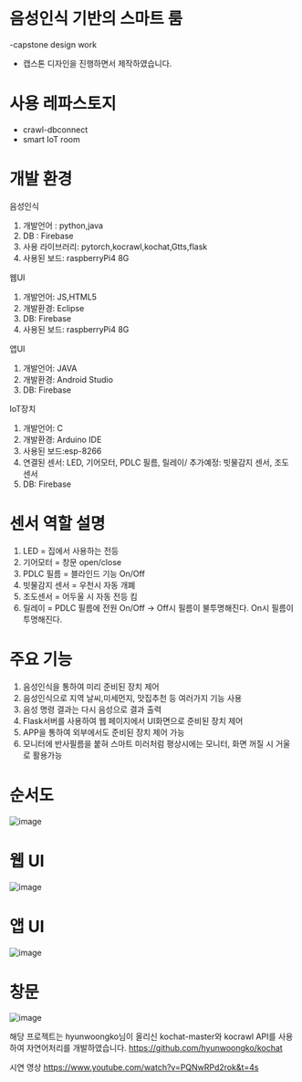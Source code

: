 # 음성인식 기반의 스마트 룸
-capstone design work

- 캡스톤 디자인을 진행하면서 제작하였습니다.
# 사용 레파스토지
- crawl-dbconnect
- smart IoT room

# 개발 환경
음성인식
1. 개발언어 : python,java
2. DB : Firebase
3. 사용 라이브러리: pytorch,kocrawl,kochat,Gtts,flask
4. 사용된 보드: raspberryPi4 8G

웹UI
1. 개발언어: JS,HTML5
2. 개발환경: Eclipse
3. DB: Firebase
4. 사용된 보드: raspberryPi4 8G

앱UI
1. 개발언어: JAVA
2. 개발환경: Android Studio
3. DB: Firebase

IoT장치

1. 개발언어: C
2. 개발환경: Arduino IDE
3. 사용된 보드:esp-8266
4. 연결된 센서: LED, 기어모터, PDLC 필름, 릴레이/ 추가예정: 빗물감지 센서, 조도 센서
5. DB: Firebase

# 센서 역할 설명
1. LED = 집에서 사용하는 전등
2. 기어모터 = 창문 open/close
3. PDLC 필름 = 블라인드 기능 On/Off
4. 빗물감지 센서 = 우천시 자동 개폐
5. 조도센서 = 어두울 시 자동 전등 킴
6. 릴레이 = PDLC 필름에 전원 On/Off -> Off시 필름이 불투명해진다. On시 필름이 투명해진다.

# 주요 기능
1. 음성인식을 통하여 미리 준비된 장치 제어
2. 음성인식으로 지역 날씨,미세먼지, 맛집추천 등 여러가지 기능 사용
3. 음성 명령 결과는 다시 음성으로 결과 출력
4. Flask서버를 사용하여 웹 페이지에서 UI화면으로 준비된 장치 제어
5. APP을 통하여 외부에서도 준비된 장치 제어 가능
6. 모니터에 반사필름을 붙혀 스마트 미러처럼 평상시에는 모니터, 화면 꺼질 시 거울로 활용가능

# 순서도
![image](https://user-images.githubusercontent.com/116625723/197709000-1c0cc604-158f-4b6b-95c6-52e84edbdb07.png)



# 웹 UI
![image](https://user-images.githubusercontent.com/116625723/197711735-dd8ba9d7-8f34-431b-8b1c-20fc55152ba7.png)

# 앱 UI
![image](https://user-images.githubusercontent.com/116625723/197711815-2b2f4adb-70b1-4633-bfe7-628af748e28c.png)

# 창문
![image](https://user-images.githubusercontent.com/116625723/197713225-ce28f60d-86d7-4727-b139-ca0865f16f49.png)


해당 프로젝트는 hyunwoongko님이 올리신 kochat-master와 kocrawl API를 사용하여 자연어처리를 개발하였습니다.
https://github.com/hyunwoongko/kochat

시연 영상
https://www.youtube.com/watch?v=PQNwRPd2rok&t=4s
